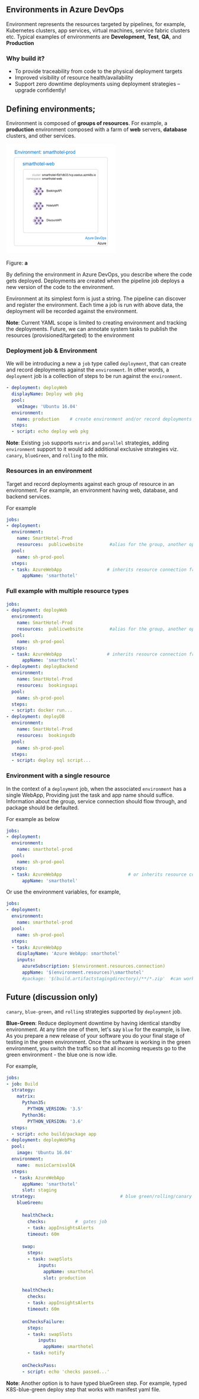 ## Environments in Azure DevOps

Environment represents the resources targeted by pipelines, for example, Kubernetes clusters, app services, virtual machines, service fabric clusters etc.  Typical examples of environments are **Development**, **Test**, **QA**, and **Production**

### Why build it?

- To provide traceability from code to the physical deployment targets
- Improved visibility of resource health/availability
- Support zero downtime deployments using deployment strategies – upgrade confidently!

## Defining environments;

Environment is composed of **groups of resources**. For example, a **production** environment composed with a farm of **web** servers, **database** clusters, and other services. 

![environment](./images/environment.png)

Figure: **a**

By defining the environment in Azure DevOps, you describe where the code gets deployed. Deployments are created when the pipeline job deploys a new version of the code to the environment. 

Environment at its simplest form is just a string. The pipeline can discover and register the environment. Each time a job is run with above data, the deployment will be recorded against the environment. 

**Note**: Current YAML scope is limited to creating environment and tracking the deployments. Future, we can annotate system tasks to publish the resources (provisioned/targeted) to the environment

### Deployment job & Environment

We will be introducing a new a `job` type called `deployment`, that can create and record deployments against the `environment`. In other words, a `deployment` job is a collection of steps to be run against the `environment`.

```yaml
- deployment: deployWeb
  displayName: Deploy web pkg
  pool:
    vmImage: 'Ubuntu 16.04'
  environment:
    name: production    # create environment and/or record deployments
  steps:
  - script: echo deploy web pkg
```

**Note**: Existing `job` supports `matrix` and `parallel` strategies, adding `environment` support to it would add additional exclusive strategies viz. `canary`, `blueGreen`, and `rolling` to the mix. 

### Resources in an environment

Target and record deployments against each group of resource in an environment. For example, an environment having web, database, and backend services. 

For example 

```yaml
jobs:
- deployment:
  environment: 
    name: SmartHotel-Prod
    resources:  publicwebsite          #alias for the group, another option is to name this as 'serviceGroup'
  pool:
    name: sh-prod-pool
  steps:
  - task: AzureWebApp                 # inherits resource connection from environment
      appName: 'smarthotel'
```

### Full example with multiple resource types


```yaml
jobs:
- deployment: deployWeb
  environment: 
    name: SmartHotel-Prod
    resources:  publicwebsite          #alias for the group, another option is to name this as 'serviceGroup'
  pool:
    name: sh-prod-pool
  steps:
  - task: AzureWebApp                 # inherits resource connection from environment
      appName: 'smarthotel'
- deployment: deployBackend
  environment: 
    name: SmartHotel-Prod
    resources:  bookingsapi          
  pool:
    name: sh-prod-pool
  steps:
  - script: docker run...
- deployment: deployDB
  environment: 
    name: SmartHotel-Prod
    resources:  bookingsdb          
  pool:
    name: sh-prod-pool
  steps:
  - script: deploy sql script...
```

### Environment with a single resource

In the context of a `deployment` job, when the associated `environment` has a single WebApp, Providing just the task and app name should suffice. Information about the group, service connection should flow through, and package should be defaulted. 

For example as below

```yaml
jobs:
- deployment:
  environment: 
    name: smarthotel-prod
  pool:
    name: sh-prod-pool
  steps:
  - task: AzureWebApp                         # or inherits resource connection from environment
      appName: 'smarthotel'
```

Or  use the environment variables, for example,

```yaml
jobs:
- deployment:
  environment: 
    name: smarthotel-prod
  pool:
    name: sh-prod-pool
  steps:
  - task: AzureWebApp  
    displayName: 'Azure WebApp: smarthotel'
    inputs:
      azureSubscription: $(environment.resources.connection)  
      appName: '$(environment.resources)\smarthotel'
      #package: '$(build.artifactstagingdirectory)/**/*.zip'  #can work with *.war, *.jar or a folder
```

## Future (discussion only)
`canary`, `blue-green`, and `rolling` strategies supported by `deployment` job. 

**Blue-Green**: Reduce deployment downtime by having identical standby environment. At any time one of them, let's say `blue` for the example, is live. As you prepare a new release of your software you do your final stage of testing in the green environment. Once the software is working in the green environment, you switch the traffic so that all incoming requests go to the green environment - the blue one is now idle.

For example, 

```yaml
jobs:
- job: Build
  strategy:
    matrix:
      Python35:
        PYTHON_VERSION: '3.5'
      Python36:
        PYTHON_VERSION: '3.6'
  steps:
  - script: echo build/package app 
- deployment: deployWebPkg
  pool:
    image: 'Ubuntu 16.04'
  environment:
    name:  musicCarnivalQA
  steps:
   - task: AzureWebApp                       
      appName: 'smarthotel'
      slot: staging
  strategy:                                # blue green/rolling/canary
    blueGreen:
 
      healthCheck:
        checks:           #  gates job
        - task: appInsightsAlerts
        timeout: 60m   
 
      swap:
        steps:
        - task: swapSlots
            inputs:
              appName: smarthotel
              slot: production

      healthCheck:
        checks:
        - task: appInsightsAlerts
        timeout: 60m
 
      onChecksFailure:
        steps:
        - task: swapSlots
            inputs:
              appName: smarthotel
        - task: notify
 
      onChecksPass:
      - script: echo 'checks passed...'

```

**Note**: Another option is to have typed blueGreen step. For example, typed K8S-blue-green deploy step that works with manifest yaml file. 
